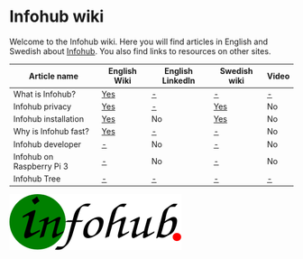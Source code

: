 # Infohub wiki
Welcome to the Infohub wiki. Here you will find articles in English and Swedish about [Infohub](https://github.com/peterlembke/infohub). You also find links to resources on other sites.

Article name|English Wiki|English LinkedIn|Swedish wiki|Video
---|---|---|---|---
What is Infohub?|[Yes](english-text/what-is-infohub.md)|[-](http://infohub.se)|[-](http://infohub.se)|[-](http://infohub.se)
Infohub privacy|[Yes](english-text/infohub-privacy.md)|[-](http://infohub.se)|[Yes](swedish-text/infohub-privacy.md)|No
Infohub installation|[Yes](english-text/infohub-installation.md)|No|[Yes](swedish-text/infohub-installation.md)|No
Why is Infohub fast?|[Yes](english-text/why-is-infohub-fast.md)|[-](http://infohub.se)|[-](http://infohub.se)|No
Infohub developer|[-](http://infohub.se)|No|[-](http://infohub.se)|No
Infohub on Raspberry Pi 3|[-](http://infohub.se)|No|[-](http://infohub.se)|No
Infohub Tree|[-](http://infohub.se)|[-](http://infohub.se)|[-](http://infohub.se)|[-](http://infohub.se)

![Infohub logo](logotype/infohub-logo-done.svg)

